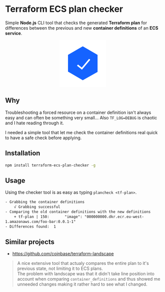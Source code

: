 # Terraform ECS plan checker
Simple **Node.js** CLI tool that checks the generated **Terraform plan** for differences between the previous and new **container definitions** of an **ECS service**.

<p align="center">
<img src="img/verified.png">
</p>

## Why
Troubleshooting a forced resource on a container definition isn't always easy and can often be something very small... Also `TF_LOG=DEBUG` is chaotic and I hate reading through it.  

I needed a simple tool that let me check the container definitions real quick to have a safe check before applying.

## Installation
```bash
npm install terraform-ecs-plan-checker -g
```

## Usage
Using the checker tool is as easy as typing `plancheck <tf-plan>`.

```
- Grabbing the container definitions
    √ Grabbing successful
- Comparing the old container definitions with the new definitions
    + tf-plan | 150:       "image": "000000000.dkr.ecr.eu-west-1.amazonaws.com/foo-bar:0.0.1-1"
- Differences found:  1
```

## Similar projects
- https://github.com/coinbase/terraform-landscape  
> A nice extensive tool that actualy compares the entire plan to it's previous state, not limiting it to ECS plans.  
The problem with landscape was that it didn't take line position into account when comparing `container_definitions` and thus showed me unneeded changes making it rather hard to see what I changed.
